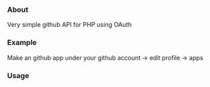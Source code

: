 ### About

Very simple github API for PHP using OAuth

### Example

Make an github app under your github account -> edit profile -> apps

### Usage

